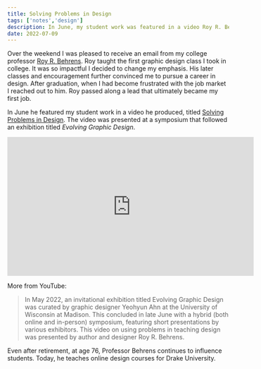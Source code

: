 ```yaml
---
title: Solving Problems in Design
tags: ['notes','design']
description: In June, my student work was featured in a video Roy R. Behrens produced, titled Solving Problems in Design.
date: 2022-07-09
---
```

Over the weekend I was pleased to receive an email from my college professor [Roy R. Behrens](https://en.m.wikipedia.org/wiki/Roy_Behrens). Roy taught the first graphic design class I took in college. It was so impactful I decided to change my emphasis. His later classes and encouragement further convinced me to pursue a career in design. After graduation, when I had become frustrated with the job market I reached out to him. Roy passed along a lead that ultimately became my first job.

In June he featured my student work in a video he produced, titled [Solving Problems in Design](https://m.youtube.com/watch?v=yqvUkuJuNaI). The video was presented at a symposium that followed an exhibition titled *Evolving Graphic Design*.

<iframe width="560" height="315" src="https://www.youtube.com/embed/yqvUkuJuNaI" title="YouTube video player" frameborder="0" allow="accelerometer; autoplay; clipboard-write; encrypted-media; gyroscope; picture-in-picture" allowfullscreen></iframe>

More from YouTube:

> In May 2022, an invitational exhibition titled Evolving Graphic Design was curated by graphic designer Yeohyun Ahn at the University of Wisconsin at Madison. This concluded in late June with a hybrid (both online and in-person) symposium, featuring short presentations by various exhibitors. This video on using problems in teaching design was presented by author and designer Roy R. Behrens.

Even after retirement, at age 76, Professor Behrens continues to influence students. Today, he teaches online design courses for Drake University. 